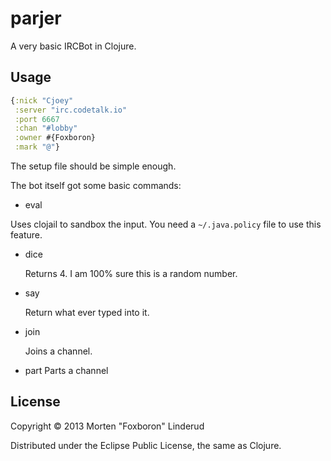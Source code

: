 # parjer

A very basic IRCBot in Clojure.

## Usage

```clojure
{:nick "Cjoey"
 :server "irc.codetalk.io"
 :port 6667
 :chan "#lobby"
 :owner #{Foxboron}
 :mark "@"}
```
The setup file should be simple enough.

The bot itself got some basic commands:

* eval

 Uses clojail to sandbox the input. You need a `~/.java.policy` file to use this feature.

* dice

  Returns 4. I am 100% sure this is a random number.

* say

  Return what ever typed into it.

* join

  Joins a channel.

* part
  Parts a channel


## License

Copyright © 2013 Morten "Foxboron" Linderud

Distributed under the Eclipse Public License, the same as Clojure.
